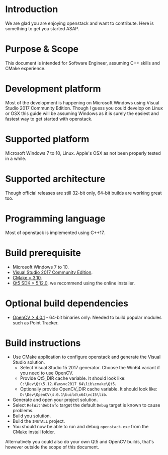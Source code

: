 # Introduction
We are glad you are enjoying openstack and want to contribute. Here is something to get you started ASAP.

# Purpose & Scope
This document is intended for Software Engineer, assuming C++ skills and CMake experience.

# Development platform
Most of the development is happening on Microsoft Windows using Visual Studio 2017 Community Edition.
Though I guess you could develop on Linux or OSX this guide will be assuming Windows as it is surely the easiest and fastest way to get started with openstack.

# Supported platform
Microsoft Windows 7 to 10, Linux. Apple's OSX as not been properly tested in a while.

# Supported architecture
Though official releases are still 32-bit only, 64-bit builds are working great too.

# Programming language
Most of openstack is implemented using C++17.

#  Build prerequisite
* Microsoft Windows 7 to 10.
* [Visual Studio 2017 Community Edition](https://visualstudio.microsoft.com/downloads/).
* [CMake > 3.10](https://cmake.org/download/).
* [Qt5 SDK > 5.12.0](https://www.qt.io/download-qt-installer), we recommend using the online installer.

# Optional build dependencies
* [OpenCV > 4.0.1](https://opencv.org/releases.html) - 64-bit binaries only: Needed to build popular modules such as Point Tracker.

# Build instructions
* Use CMake application to configure openstack and generate the Visual Studio solution.
    * Select Visual Studio 15 2017 generator. Choose the Win64 variant if you need to use OpenCV.
    * Provide Qt5_DIR cache variable. It should look like: `C:\Dev\Qt\5.12.0\msvc2017_64\lib\cmake\Qt5`.
    * Optionally provide OpenCV_DIR cache variable. It should look like: `D:\Dev\OpenCV\4.0.1\build\x64\vc15\lib`.
* Generate and open your project solution.
* Select `RelWithDebInfo` target the default `Debug` target is known to cause problems.
* Build you solution.
* Build the `INSTALL` project.
* You should now be able to run and debug `openstack.exe` from the CMake install folder.

Alternatively you could also do your own Qt5 and OpenCV builds, that's however outside the scope of this document. 